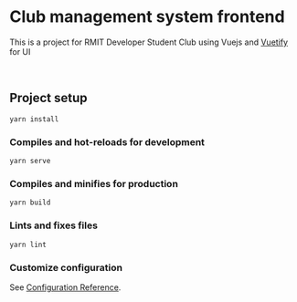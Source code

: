 # Club management system frontend

This is a project for RMIT Developer Student Club using Vuejs and [Vuetify](https://vuetifyjs.com/en/) for UI
<p>&nbsp;</p>

## Project setup
```
yarn install
```

### Compiles and hot-reloads for development
```
yarn serve
```

### Compiles and minifies for production
```
yarn build
```

### Lints and fixes files
```
yarn lint
```

### Customize configuration
See [Configuration Reference](https://cli.vuejs.org/config/).
